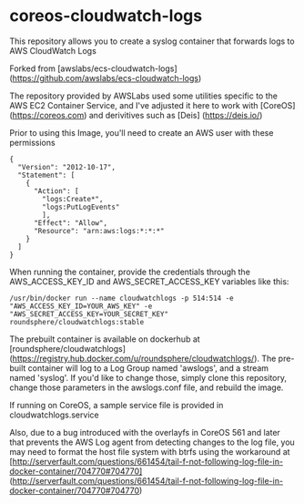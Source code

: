 # coreos-cloudwatch-logs
This repository allows you to create a syslog container that forwards logs to AWS CloudWatch Logs

Forked from  [awslabs/ecs-cloudwatch-logs] (https://github.com/awslabs/ecs-cloudwatch-logs)

The repository provided by AWSLabs used some utilities specific to the AWS EC2 Container Service, and I've adjusted it here to work with [CoreOS] (https://coreos.com)  and derivitives such as [Deis] (https://deis.io/)

Prior to using this Image, you'll need to create an AWS user with these permissions

    {
      "Version": "2012-10-17",
      "Statement": [
        {
          "Action": [
            "logs:Create*",
            "logs:PutLogEvents"
            ],
          "Effect": "Allow",
          "Resource": "arn:aws:logs:*:*:*"
        }
      ]
    }


When running the container, provide the credentials through the AWS_ACCESS_KEY_ID and AWS_SECRET_ACCESS_KEY variables like this:

    /usr/bin/docker run --name cloudwatchlogs -p 514:514 -e "AWS_ACCESS_KEY_ID=YOUR_AWS_KEY" -e "AWS_SECRET_ACCESS_KEY=YOUR_SECRET_KEY" roundsphere/cloudwatchlogs:stable

The prebuilt container is available on dockerhub at [roundsphere/cloudwatchlogs] (https://registry.hub.docker.com/u/roundsphere/cloudwatchlogs/).  The pre-built container will log to a Log Group named 'awslogs', and a stream named 'syslog'. If you'd like to change those, simply clone this repository, change those parameters in the awslogs.conf file, and rebuild the image.

If running on CoreOS, a sample service file is provided in cloudwatchlogs.service

Also, due to a bug introduced with the overlayfs in CoreOS 561 and later that prevents the AWS Log agent from detecting changes to the log file, you may need to format the host file system with btrfs using the workaround at [http://serverfault.com/questions/661454/tail-f-not-following-log-file-in-docker-container/704770#704770] (http://serverfault.com/questions/661454/tail-f-not-following-log-file-in-docker-container/704770#704770)
